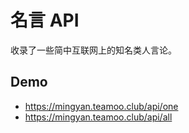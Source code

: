 # 名言 API

收录了一些简中互联网上的知名类人言论。

## Demo

- https://mingyan.teamoo.club/api/one
- https://mingyan.teamoo.club/api/all
